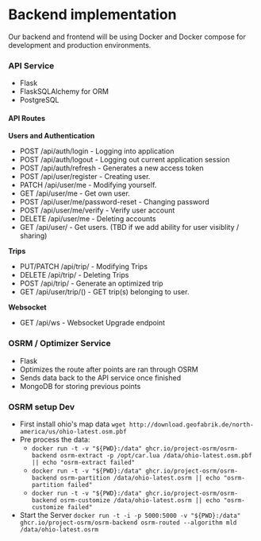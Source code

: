 # Backend implementation

Our backend and frontend will be using Docker and Docker compose for development and production environments.

### API Service
* Flask
* FlaskSQLAlchemy for ORM
* PostgreSQL

#### API Routes
**Users and Authentication**
 - POST /api/auth/login - Logging into application
 - POST /api/auth/logout - Logging out current application session
 - POST /api/auth/refresh - Generates a new access token
 - POST /api/user/register - Creating user.
 - PATCH /api/user/me - Modifying yourself.
 - GET /api/user/me - Get own user.
 - POST /api/user/me/password-reset - Changing password
 - POST /api/user/me/verify - Verify user account
 - DELETE /api/user/me - Deleting accounts
 - GET /api/user/<id> - Get users. (TBD if we add ability for user visiblity / sharing)

**Trips**
 -  PUT/PATCH /api/trip/<id> - Modifying Trips
 -  DELETE /api/trip/<id> - Deleting Trips
 -  POST /api/trip/ - Generate an optimized trip
 -  GET /api/user/trip/(<id>) - GET trip(s) belonging to user.

**Websocket**
- GET /api/ws - Websocket Upgrade endpoint

### OSRM / Optimizer Service
* Flask
* Optimizes the route after points are ran through OSRM
* Sends data back to the API service once finished
* MongoDB for storing previous points


### OSRM setup Dev
* First install ohio's map data `wget http://download.geofabrik.de/north-america/us/ohio-latest.osm.pbf`
* Pre process the data:
  * `docker run -t -v "${PWD}:/data" ghcr.io/project-osrm/osrm-backend osrm-extract -p /opt/car.lua /data/ohio-latest.osm.pbf || echo "osrm-extract failed"`
  * `docker run -t -v "${PWD}:/data" ghcr.io/project-osrm/osrm-backend osrm-partition /data/ohio-latest.osrm || echo "osrm-partition failed"`
  * `docker run -t -v "${PWD}:/data" ghcr.io/project-osrm/osrm-backend osrm-customize /data/ohio-latest.osrm || echo "osrm-customize failed"`
* Start the Server `docker run -t -i -p 5000:5000 -v "${PWD}:/data" ghcr.io/project-osrm/osrm-backend osrm-routed --algorithm mld /data/ohio-latest.osrm`
